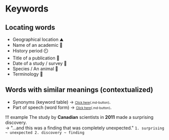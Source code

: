# Keywords
## Locating words
- Geographical location ⛰️
- Name of an academic 🧪
- History period ⏲️
- Title of a publication 📰
- Date of a study / survey 📅
- Species / An animal 🐶
- Terminology 📘
## Words with similar meanings (contextualized)
- Synonyms (keyword table) $\rightarrow$ <font size="1">[Click here](../synonyms/index.md){.md-button}</font>.
- Part of speech (word form) $\rightarrow$ <font size="1">[Click here](../wordform/wordformlist.md){.md-button}</font>.

!!! example
    The study by **Canadian** scientists in **2011** made a surprising discovery. <br/> $\rightarrow$ "...and this was a finding that was completely unexpected."
    ```
    1. surprising ~ unexpected
    2. discovery ~ finding
    ```